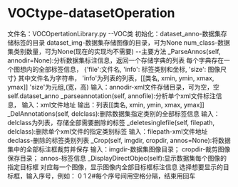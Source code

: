 # VOCtype-datasetOperation
文件名：VOCOpertationLibrary.py
--VOC类
  初始化：dataset_anno-数据集存储标签的目录
          dataset_img-数据集存储图像的目录，可为None
          num_class-数据集类别数量，可为None(现在的实现均不需要)
--主要方法
  _ParseAnnos(self, annodir=None):分析数据集标注信息，返回一个存储字典的列表
                    每个字典存在一个图想内的全部标签信息，
                   {'file':文件名, 'info': 标签类别和坐标, 'size': 图像尺寸}
                    其中文件名为字符串，
                    'info'为列表的列表，[[类名, xmin, ymin, xmax, ymax]]
                    'size'为元组,(宽，高)
                    输入：annodir-xml文件存储目录，可为空，空self.dataset_anno
  _parseannotation(self, annofile):分析单个xml文件标注信息，
                                   输入：xml文件地址
                                   输出：列表[[类名, xmin, ymin, xmax, ymax]]
  _DelAnnotations(self, delclass):删除数据集指定类别的全部标签信息
                                  输入：delclass为列表，存储全部需要删除的标签
  _deletesinglefile(self, filepath, delclass):删除单个xml文件的指定类别标签
                                              输入：filepath-xml文件地址
                                                    declass-删除的标签类别列表
  _Crop(self, imgdir, cropdir, annos=None):将数据集中的全部标注框裁剪并保存
                                           输入：imgdir-数据集图像目录；
                                                 cropdir-裁剪图像保存目录；
                                                 annos-标签信息
  _DisplayDirectObjec(self):显示数据集每个图像的指定目标框
                            对应每一个图像，显示图像内全部目标框标注信息
                            选择想要显示的目标框，输入序号，例如：
                            0 1 2#每个序号间用空格分隔，结束用回车
                            
